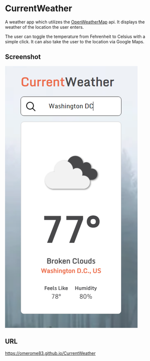 # CurrentWeather
A weather app which utilizes the [OpenWeatherMap](https://openweathermap.org/api) api. It displays the weather of the location the user enters. 

The user can toggle the temperature from Fehrenheit to Celsius with a simple click. It can also take the user to the location via Google Maps.

## Screenshot
![](./screenshot.png)

## URL
https://omerome83.github.io/CurrentWeather

